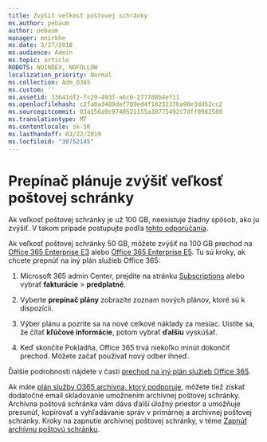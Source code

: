 ```yaml
---
title: Zvýšiť veľkosť poštovej schránky
ms.author: pebaum
author: pebaum
manager: mnirkhe
ms.date: 3/27/2018
ms.audience: Admin
ms.topic: article
ROBOTS: NOINDEX, NOFOLLOW
localization_priority: Normal
ms.collection: Adm_O365
ms.custom: ''
ms.assetid: 33641df2-fc29-493f-a6c6-2777d8b4ef11
ms.openlocfilehash: c2fa0a3489def709ed4f1823237ba98e3dd52cc2
ms.sourcegitcommit: 03a156a9c9740521155a30775492c7dff0982588
ms.translationtype: MT
ms.contentlocale: sk-SK
ms.lasthandoff: 03/22/2019
ms.locfileid: "30752145"
---
```

# <a name="switch-plans-to-increase-mailbox-size"></a>Prepínač plánuje zvýšiť veľkosť poštovej schránky

Ak veľkosť poštovej schránky je už 100 GB, neexistuje žiadny spôsob, ako ju zvýšiť. V takom prípade postupujte podľa [tohto odporúčania](https://support.office.com/client/e57572ff-0ba7-4782-ba5d-cdac3142ea71). 
  
Ak veľkosť poštovej schránky 50 GB, môžete zvýšiť na 100 GB prechod na [Office 365 Enterprise E3](https://products.office.com/business/office-365-enterprise-e3-business-software) alebo [Office 365 Enterprise E5](https://products.office.com/business/office-365-enterprise-e5-business-software). Tu sú kroky, ak chcete prepnúť na iný plán služieb Office 365:
  
1. Microsoft 365 admin Center, prejdite na stránku [Subscriptions](https://go.microsoft.com/fwlink/p/?linkid=842054) alebo vybrať **fakturácie** \> **predplatné**.
    
2. Vyberte **prepínač plány** zobrazíte zoznam nových plánov, ktoré sú k dispozícii. 
    
3. Výber plánu a pozrite sa na nové celkové náklady za mesiac. Uistite sa, že čítať **kľúčové informácie**, potom vybrať **ďalšiu** vyskúšať. 
    
4. Keď skončíte Pokladňa, Office 365 trvá niekoľko minút dokončiť prechod. Môžete začať používať nový odber ihneď.
    
Ďalšie podrobnosti nájdete v časti [prechod na iný plán služieb Office 365](https://support.office.com/article/73318661-8f33-478b-bcc7-fb8d69dbb22a).
  
Ak máte [plán služby O365 archívna, ktorý podporuje](https://docs.microsoft.com/en-us/office365/servicedescriptions/exchange-online-archiving-service-description/exchange-online-archiving-service-description), môžete tiež získať dodatočné email skladovanie umožnením archívnej poštovej schránky.  Archívna poštová schránka vám dáva ďalší úložný priestor a umožňuje presunúť, kopírovať a vyhľadávanie správ v primárnej a archívnej poštovej schránky. Kroky na zapnutie archívnej poštovej schránky, v téme [Zapnúť archívnu poštovú schránku](https://docs.microsoft.com/en-us/office365/securitycompliance/enable-archive-mailboxes).
